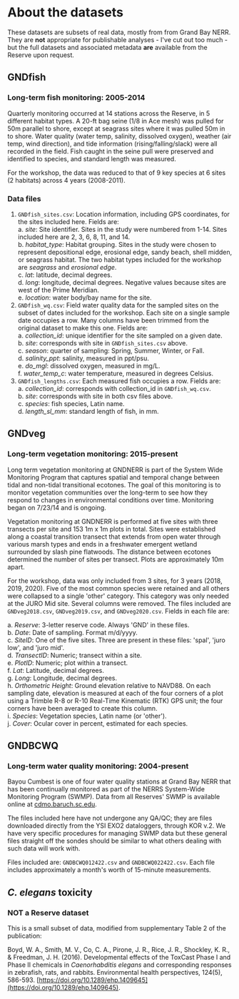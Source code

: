 # About the datasets  

These datasets are subsets of real data, mostly from from Grand Bay NERR. They are **not** appropriate for publishable analyses - I've cut out too much - but the full datasets and associated metadata **are** available from the Reserve upon request.  

## **GNDfish**  
### Long-term fish monitoring: 2005-2014  

Quarterly monitoring occurred at 14 stations across the Reserve, in 5 different habitat types. A 20-ft bag seine (1/8 in Ace mesh) was pulled for 50m parallel to shore, except at seagrass sites where it was pulled 50m in to shore. Water quality (water temp, salinity, dissolved oxygen), weather (air temp, wind direction), and tide information (rising/falling/slack) were all recorded in the field. Fish caught in the seine pull were preserved and identified to species, and standard length was measured.  

For the workshop, the data was reduced to that of 9 key species at 6 sites (2 habitats) across 4 years (2008-2011).    

### Data files  

1.  `GNDfish_sites.csv`: Location information, including GPS coordinates, for the sites included here. Fields are:  
    a.  *site*: Site identifier. Sites in the study were numbered from 1-14. Sites included here are 2, 3, 6, 8, 11, and 14.  
    b.  *habitat_type*: Habitat grouping. Sites in the study were chosen to represent depositional edge, erosional edge, sandy beach, shell midden, or seagrass habitat. The two habitat types included for the workshop are *seagrass* and *erosional edge*.  
    c.  *lat*: latitude, decimal degrees.  
    d.  *long*: longitude, decimal degrees. Negative values because sites are west of the Prime Meridian.  
    e.  *location*: water body/bay name for the site.  
2.  `GNDfish_wq.csv`: Field water quality data for the sampled sites on the subset of dates included for the workshop. Each site on a single sample date occupies a row. Many columns have been trimmed from the original dataset to make this one. Fields are:    
    a.  *collection_id*: unique identifier for the site sampled on a given date.  
    b.  *site*: corresponds with site in `GNDfish_sites.csv` above.  
    c.  *season*: quarter of sampling: Spring, Summer, Winter, or Fall.  
    d.  *salinity_ppt*: salinity, measured in ppt/psu.  
    e.  *do_mgl*: dissolved oxygen, measured in mg/L.  
    f.  *water_temp_c*: water temperature, measured in degrees Celsius.  
3.  `GNDfish_lengths.csv`: Each measured fish occupies a row. Fields are:  
    a.  *collection_id*: corresponds with collection_id in `GNDfish_wq.csv`.  
    b.  *site*: corresponds with site in both csv files above.  
    c.  *species*: fish species, Latin name.  
    d.  *length_sl_mm*: standard length of fish, in mm.  


## **GNDveg**   
### Long-term vegetation monitoring: 2015-present  

Long term vegetation monitoring at GNDNERR is part of the System Wide Monitoring Program that captures spatial and temporal change between tidal and non-tidal transitional ecotones. The goal of this monitoring is to monitor vegetation communities over the long-term to see how they respond to changes in environmental conditions over time. Monitoring began on 7/23/14 and is ongoing.  

Vegetation monitoring at GNDNERR is performed at five sites with three transects per site and 153 1m x 1m plots in total. Sites were established along a coastal transition transect that extends from open water through various marsh types and ends in a freshwater emergent wetland surrounded by slash pine flatwoods. The distance between ecotones determined the number of sites per transect. Plots are approximately 10m apart.  

For the workshop, data was only included from 3 sites, for 3 years (2018, 2019, 2020). Five of the most common species were retained and all others were collapsed to a single 'other' category. This category was only needed at the JURO Mid site. Several columns were removed. The files included are `GNDveg2018.csv`, `GNDveg2019.csv`, and `GNDveg2020.csv`. Fields in each file are:  

a.  *Reserve*: 3-letter reserve code. Always 'GND' in these files.  
b.  *Date*: Date of sampling. Format m/d/yyyy.  
c.  *SiteID*: One of the five sites. Three are present in these files: 'spal', 'juro low', and 'juro mid'.  
d.  *TransectID*: Numeric; transect within a site.  
e.  *PlotID*: Numeric; plot within a transect.  
f.  *Lat*: Latitude, decimal degrees.  
g.  *Long*: Longitude, decimal degrees.  
h.  *Orthometric Height*: Ground elevation relative to NAVD88. On each sampling date, elevation is measured at each of the four corners of a plot using a Trimble R-8 or R-10 Real-Time Kinematic (RTK) GPS unit; the four corners have been averaged to create this column.  
i.  *Species*: Vegetation species, Latin name (or 'other').  
j.  *Cover*: Ocular cover in percent, estimated for each species.  


## GNDBCWQ  
### Long-term water quality monitoring: 2004-present  

Bayou Cumbest is one of four water quality stations at Grand Bay NERR that has been continually monitored as part of the NERRS System-Wide Monitoring Program (SWMP). Data from all Reserves' SWMP is available online at [cdmo.baruch.sc.edu](http://cdmo.baruch.sc.edu).  

The files included here have not undergone any QA/QC; they are files downloaded directly from the YSI EXO2 dataloggers, through KOR v.2. We have very specific procedures for managing SWMP data but these general files straight off the sondes should be similar to what others dealing with such data will work with.  

Files included are: `GNDBCWQ012422.csv` and `GNDBCWQ022422.csv`. Each file includes approximately a month's worth of 15-minute measurements.


## *C. elegans* toxicity  
### NOT a Reserve dataset  

This is a small subset of data, modified from supplementary Table 2 of the publication:  

Boyd, W. A., Smith, M. V., Co, C. A., Pirone, J. R., Rice, J. R., Shockley, K. R., & Freedman, J. H. (2016). Developmental effects of the ToxCast Phase I and Phase II chemicals in *Caenorhabditis elegans* and corresponding responses in zebrafish, rats, and rabbits. Environmental health perspectives, 124(5), 586-593. [https://doi.org/10.1289/ehp.1409645](https://doi.org/10.1289/ehp.1409645).
